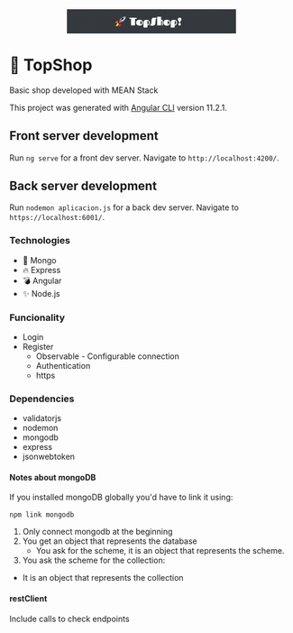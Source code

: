 <div style="text-align:center"><img src="./img/topshop.png" alt="background" style="width:70%; margin-left:auto; margin-right:auto; display: block; width:300px"/></div>

# 🧿 TopShop
Basic shop developed with MEAN Stack

This project was generated with [Angular CLI](https://github.com/angular/angular-cli) version 11.2.1.

## Front server development
Run `ng serve` for a front dev server. Navigate to `http://localhost:4200/`.

## Back server development
Run `nodemon aplicacion.js` for a back dev server. Navigate to `https://localhost:6001/`.

### Technologies
* 💫 Mongo
* 🔥 Express
* 💣 Angular
* ✨ Node.js

### Funcionality
* Login
* Register
   * Observable - Configurable connection
   * Authentication
   * https

### Dependencies
* validatorjs
* nodemon
* mongodb
* express
* jsonwebtoken

#### Notes about mongoDB
If you installed mongoDB globally you'd have to link it using:
```shell
npm link mongodb
```
  1. Only connect mongodb at the beginning
  2. You get an object that represents the database
     - You ask for the scheme, it is an object that represents the scheme.
  3. You ask the scheme for the collection:
   - It is an object that represents the collection

#### restClient
Include calls to check endpoints